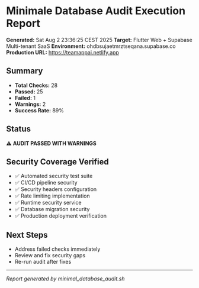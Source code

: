 # Minimale Database Audit Execution Report
**Generated:** Sat Aug  2 23:36:25 CEST 2025
**Target:** Flutter Web + Supabase Multi-tenant SaaS
**Environment:** ohdbsujaetmrztseqana.supabase.co
**Production URL:** https://teamappai.netlify.app

## Summary
- **Total Checks:** 28
- **Passed:** 25
- **Failed:** 1
- **Warnings:** 2
- **Success Rate:** 89%

## Status
⚠️ **AUDIT PASSED WITH WARNINGS**

## Security Coverage Verified
- ✅ Automated security test suite
- ✅ CI/CD pipeline security
- ✅ Security headers configuration
- ✅ Rate limiting implementation
- ✅ Runtime security service
- ✅ Database migration security
- ✅ Production deployment verification

## Next Steps
- Address failed checks immediately
- Review and fix security gaps
- Re-run audit after fixes

---
*Report generated by minimal_database_audit.sh*
